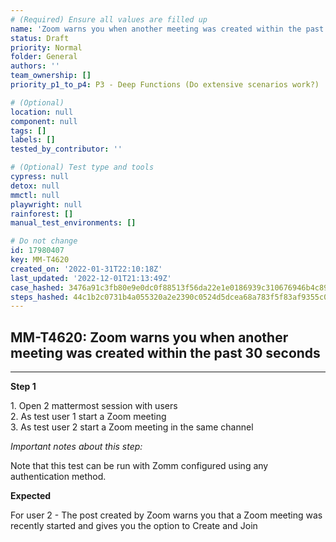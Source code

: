 ```yaml
---
# (Required) Ensure all values are filled up
name: 'Zoom warns you when another meeting was created within the past 30 seconds'
status: Draft
priority: Normal
folder: General
authors: ''
team_ownership: []
priority_p1_to_p4: P3 - Deep Functions (Do extensive scenarios work?)

# (Optional)
location: null
component: null
tags: []
labels: []
tested_by_contributor: ''

# (Optional) Test type and tools
cypress: null
detox: null
mmctl: null
playwright: null
rainforest: []
manual_test_environments: []

# Do not change
id: 17980407
key: MM-T4620
created_on: '2022-01-31T22:10:18Z'
last_updated: '2022-12-01T21:13:49Z'
case_hashed: 3476a91c3fb80e9e0dc0f88513f56da22e1e0186939c310676946b4c893eae76bdbbf55e767f94402e0a167c19120d64
steps_hashed: 44c1b2c0731b4a055320a2e2390c0524d5dcea68a783f5f83af9355c065bcd1551c16207c412f89b0b550feda42fd09c
---
```


<!-- (Auto-generated) Based on frontmatter's "key" and "name" -->

## MM-T4620: Zoom warns you when another meeting was created within the past 30 seconds

---

**Step 1**

1\. Open 2 mattermost session with users\
2\. As test user 1 start a Zoom meeting\
3\. As test user 2 start a Zoom meeting in the same channel

_Important notes about this step:_

Note that this test can be run with Zomm configured using any authentication method.

**Expected**

For user 2 - The post created by Zoom warns you that a Zoom meeting was recently started and gives you the option to Create and Join
